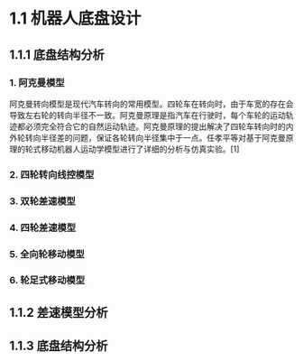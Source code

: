 # 1.1 机器人底盘设计

## 1.1.1 底盘结构分析

### 1. 阿克曼模型

阿克曼转向模型是现代汽车转向的常用模型。四轮车在转向时，由于车宽的存在会导致左右轮的转向半径不一致。阿克曼原理是指汽车在行驶时，每个车轮的运动轨迹都必须完全符合它的自然运动轨迹。阿克曼原理的提出解决了四轮车转向时的内外轮转向半径差的问题，保证各轮转向半径集中于一点。任孝平等对基于阿克曼原理的轮式移动机器人运动学模型进行了详细的分析与仿真实验。\[1]

### 2. 四轮转向线控模型

### 3. 双轮差速模型

### 4. 四轮差速模型

### 5. 全向轮移动模型

### 6. 轮足式移动模型

## 1.1.2 差速模型分析

## 1.1.3 底盘结构分析
